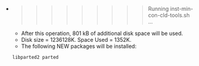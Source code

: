 * >>>>>>>>> Running inst-min-con-cld-tools.sh ...
  * After this operation, 801 kB of additional disk space will be used.
  * Disk size = 1236128K. Space Used = 1352K.
  * The following NEW packages will be installed:
  ```bash
  libparted2 parted
  ```
